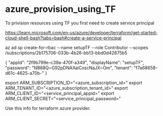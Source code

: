 # azure_provision_using_TF

To privision resources using TF you first need to create service principal

https://learn.microsoft.com/en-us/azure/developer/terraform/get-started-cloud-shell-bash?tabs=bash#create-a-service-principal

az ad sp create-for-rbac --name setupTF --role Contributor --scopes /subscriptions/2b175706-033b-4b26-bb13-bbd0d42875b5

{
  "appId": "2f9b799e-c39a-470f-a349",
  "displayName": "setupTF",
  "password": "NB88Q~G92pDNAXaiCxscNaJX~Om",
  "tenant": "f7a68658-d61c-4625-a70b-"
}

export ARM_SUBSCRIPTION_ID="<azure_subscription_id>"
export ARM_TENANT_ID="<azure_subscription_tenant_id>"
export ARM_CLIENT_ID="<service_principal_appid>"
export ARM_CLIENT_SECRET="<service_principal_password>"

Use this info for terraform azure provider.
